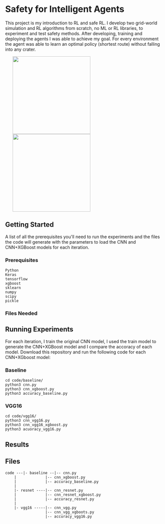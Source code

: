 # Safety for Intelligent Agents

This project is my introduction to RL and safe RL. I develop two grid-world simulation and RL algorithms from scratch, no ML or RL libraries, to experiment and test safety methods. After developing, training and deploying the agents I was able to achieve my goal. For every environment the agent was able to learn an optimal policy (shortest route) without falling into any crater.

<p align="center">
  <ul style="list-style-type:none;">
    <li style="display:inline-block;"><img width="250" src="https://jonaac.github.io/img/grid-1.jpg"></li>
    <li style="display:inline-block;"><img width="250" src="https://jonaac.github.io/img/mineral-2.jpg"></li>
  </ul>
</p>

## Getting Started

A list of all the prerequisites you'll need to run the experiments and the files the code will generate with the parameters to load the CNN and CNN+XGBoost models for each iteration.

### Prerequisites

```
Python
Keras
tensorflow
xgboost
sklearn
numpy
scipy
pickle
```

### Files Needed

## Running Experiments

For each iteration, I train the original CNN model, I used the train model to generate the CNN+XGBoost model and I compare the accoracy of each model. Download this repository and run the following code for each CNN+XGboost model:

### Baseline
```
cd code/baseline/
python3 cnn.py
python3 cnn_xgboost.py
python3 accuracy_baseline.py
```
### VGG16
```
cd code/vgg16/
python3 cnn_vgg16.py
python3 cnn_vgg16_xgboost.py
python3 acuoracy_vgg16.py
```


## Results


## Files
```
code ---|- baseline --|-- cnn.py
	|    	      |-- cnn_xgboost.py
	|    	      |-- accuracy_baseline.py
	|
	|- resnet ----|-- cnn_resnet.py
	|    	      |-- cnn_resnet_xgboost.py
	|    	      |-- accuracy_resnet.py
	|
	|- vgg16 -----|-- cnn_vgg.py
	     	      |-- cnn_vgg_xgboots.py
	     	      |-- accuracy_vgg16.py
```
